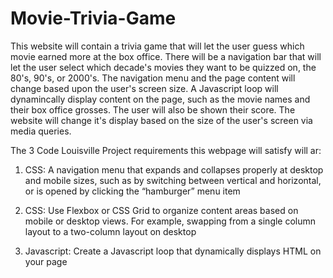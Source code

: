 # Movie-Trivia-Game

This website will contain a trivia game that will let the user guess which movie earned more at the box office.  There will be a navigation bar that will let the user select which decade's movies they want to be quizzed on, the 80's, 90's, or 2000's.  The navigation menu and the page content will change based upon the user's screen size.  A Javascript loop will dynamincally display content on the page, such as the movie names and their box office grosses.  The user will also be shown their score.  The website will change it's display based on the size of the user's screen via media queries.  

The 3 Code Louisville Project requirements this webpage will satisfy will ar:

1. CSS:  A navigation menu that expands and collapses properly at desktop and mobile sizes, such as by switching between vertical and horizontal, or is opened by clicking the “hamburger” menu item

2. CSS:  Use Flexbox or CSS Grid to organize content areas based on mobile or desktop views. For example, swapping from a single column layout to a two-column layout on desktop

3. Javascript:  Create a Javascript loop that dynamically displays HTML on your page 
